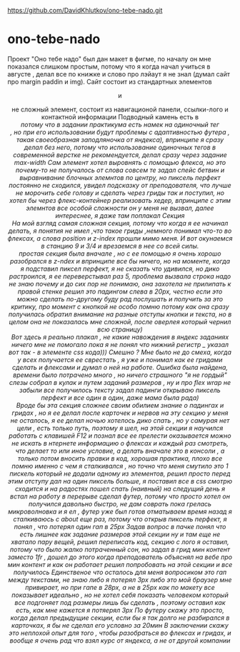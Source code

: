 https://github.com/DavidKhlutkov/ono-tebe-nado.git
# ono-tebe-nado
Проект "Оно тебе надо"
был дан макет в фигме, по началу он мне показался слишком простым, потому что я когда начал учиться в августе , делал все по книжке и слово про лэйаут я не знал (думал сайт про margin paddin и img).
Сайт состоит из стандартных элементов <header> <main> <nav> <section> и <footer>
<header> не сложный элемент, состоит из навигационой панели, ссылки-лого и контактной информации
Подводный камень есть в <address> потому что в задании практикума есть намек на одиночный тег <br>, но при его использовании будут проблемы с адаптивностью футера , такая своеобразная заподляночка от яндекса), впринципе я сразу делал без него, потому что использование одиночных тегов в современной верстке не рекомендуется, делал сразу через задание max-width
Сам элемент хотел выровнять с помощью флекса, но это почему-то не получалось от слова совсем те задал спейс бетвин и выравнивание блочных элемнтов по центру, но пиксель перфект постоянно не сходился, увидел подсказку от преподователя, что лучше не морочить себе голову и сделать через гриды так и поступил, но хотел бы через флекс-контейнер реализовать хедер, впринципе с этим элемнтов все особой сложности он у меня не вызвал, далее интереснее, я даже там поплакал
Секция <main> На мой взгляд самая сложная секция, потому что когда я ее начинал делать, я понятия не имел ,что такое гриды ,немного понимал что-то во флексах, а слова position и z-index прошли мимо меня.
И вот окунаемся в станцию 9 и 3/4 и врезаемся в нее со всей силы.
<section class="cover"> простая секция была вначале , но с ее помощью я очень хорошо разобрался в z-ndex и впринципе все бы ничего, но на моменте, когда я подставил пиксел перфект, я не сказать что удивился, но дико растроился, я ее переверстывал раз 5, проблема вызвала строка надо не знаю почему и до сих пор не понимаю, она захотела не прилипать к правой стенке решил это падингом слева в 20px, честно если это можно сделать по-другому буду рад послушать и получить за это критику, про момент с кнопкой не особо помню потому как она сразу получилась обратил внимание на разные отступы кнопки и текста, но в целом она не показалась мне сложной, после оверлея который чернил всю страницу)
<section class="lots"> Вот здесь я реально плакал , не какие навождения в яндекс заданиях ничего мне не помогало пока я не понял что нижний регистр _ указал вот так - в элементе css кода))) Смешно ? Мне было не до смеха, когда у всех получается ее сврестать , я уже и понимал как ее гридами сделать и флексами и думал о ней на работе. Ошибка была найдена, времени было потрачено много , но ничего страшного "я не гордый"
слезы собрал в кулак и путем заданий размеров , ну и про flex wrap не забыли все получилось тексту задал падинги открываю пиксель перфект и все один в один, даже мама была рада)
<section class="about"> Вроде бы эта секция сложнее своим обилием знание о падингах и гридах , но я ее делал после карточек и нервов на эту секцию у меня не осталось, я ее делал ночью хотелось дико спать , но у самурая нет цели , есть только путь, поэтому я шел, на этой секции я научился работать с клавишей F12 и познал все ее прелести оказывается можно не искать в нтернете информацию о флексах и каждый раз смотреть, что делает то или иное условие, а делать вначале это в консоли , а только потом вносить правки в код, хорошая практика, плохо все помню именно с чем я сталкивался , но точно что меня смутило это 1 пискель который не додали одному из элементов, решил просто перед этим отступу дал на один пиксель больше, я поставил все в css смотрю сходится и на радостях пошел спать (наивный)
на следущий день я встал на работу в перерыве сделал футер, потому что просто хотел он получился давольно быстро, не дам соврать пока грелась микроволновка и я ел , футер уже был готов
отматываем время назад я сталкиваюсь с about еще раз, потому что открыв пиксель перфект, я понял , что потерял один гап в 25px
Задав вопрос в пачке понял что есть лишнее как задание размеров этой секции ну и там еще не хватало пару вещей, решил переписать код, секцию с лого я оставил, потому что было жалко потраченный сон, но задал в грид мин контент заместо 1fr , дошел до этого когда преподователь объяснял на вебе про мин контент и как он работает решил попробовать на этой секции и все получилось
Единственое что осталось для меня вопросиком это гап между текстами, не знаю либо я потерял 3px либо это мой браузер мне привирает, но при гапе в 28px, а не в 25px как по макету все показывает идеально , но не хотел себя показать человеком который все подгоняет под размеры лишь бы сделать , поэтому оставил как есть, как мне кажется я потяерял 3px
По футеру скажу это просто, когда делал предыдущие секции, если бы я так долго не разбирался в карточках, я бы не сделал его условно за 20мин
В заключении скажу это неплохой опыт для того , чтобы разобраться во флексах и гридах, и вообще я очень рад что взял курс от яндекса, а не от другой компании
